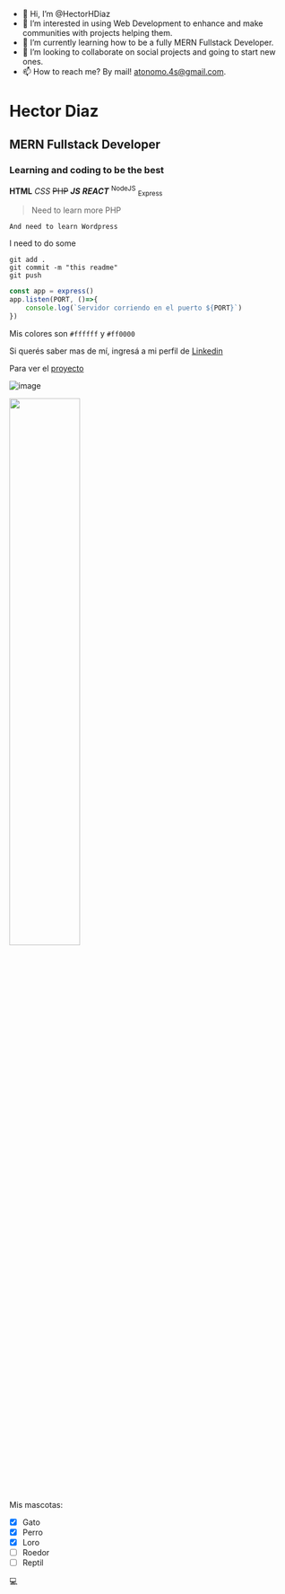 - 👋 Hi, I’m @HectorHDiaz
- 👀 I’m interested in using Web Development to enhance and make communities with projects helping them.
- 🌱 I’m currently learning how to be a fully MERN Fullstack Developer. 
- 💞️ I’m looking to collaborate on social projects and going to start new ones.
- 📫 How to reach me? By mail! atonomo.4s@gmail.com.

<!---
HectorHDiaz/HectorHDiaz is a ✨ special ✨ repository because its `README.md` (this file) appears on your GitHub profile.
You can click the Preview link to take a look at your changes.
--->

# Hector Diaz
## MERN Fullstack Developer
### Learning and coding to be the best

**HTML**
*CSS*
~~PHP~~
**_JS_**
***REACT***
<sup>NodeJS</sup>
<sub>Express</sub>
>Need to learn more PHP

`And need to learn Wordpress`

I need to do some
```
git add .
git commit -m "this readme"
git push 
```
```javascript
const app = express()
app.listen(PORT, ()=>{
    console.log(`Servidor corriendo en el puerto ${PORT}`)
})
```
Mis colores son `#ffffff` y `#ff0000`

Si querés saber mas de mí, ingresá a mi perfil de [Linkedin](https://www.linkedin.com/in/hd-arg/)

Para ver el [proyecto](https://github.com/HectorHDiaz/HectorHDiaz/edit/main/README.md)

![image](https://encrypted-tbn0.gstatic.com/images?q=tbn:ANd9GcRDMP206euCY2k6kNlwrRT_P-Fol4rdOMljwQ&usqp=CAU)

<picture>
  <img width="50% alt="mascots" src="https://s3.amazonaws.com/static.om.anigamy.net/static.selecciones.com.ar/App/Article/4370-560df2d4e6e55.jpg">
</picture>

Mis mascotas:
- [x] Gato
- [x] Perro
- [x] Loro
- [ ] Roedor
- [ ] Reptil

:computer:
